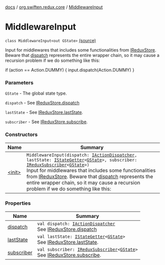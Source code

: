 [docs](../../index.md) / [org.swiften.redux.core](../index.md) / [MiddlewareInput](./index.md)

# MiddlewareInput

`class MiddlewareInput<out GState>` [(source)](https://github.com/protoman92/KotlinRedux/tree/master/common\common-core\src\main\kotlin/org/swiften/redux/core/Middleware.kt#L32)

Input for middlewares that includes some functionalities from [IReduxStore](../-i-redux-store.md). Beware that
[dispatch](dispatch.md) represents the entire wrapper chain, so it may cause a recursion problem if we do
something like this:

if (action == Action.DUMMY) {
input.dispatch(Action.DUMMY)
}

### Parameters

`GState` - The global state type.

`dispatch` - See [IReduxStore.dispatch](../-i-dispatcher-provider/dispatch.md)

`lastState` - See [IReduxStore.lastState](../-i-state-getter-provider/last-state.md).

`subscriber` - See [IReduxStore.subscribe](../-i-redux-subscriber-provider/subscribe.md).

### Constructors

| Name | Summary |
|---|---|
| [&lt;init&gt;](-init-.md) | `MiddlewareInput(dispatch: `[`IActionDispatcher`](../-i-action-dispatcher.md)`, lastState: `[`IStateGetter`](../-i-state-getter.md)`<`[`GState`](index.md#GState)`>, subscriber: `[`IReduxSubscriber`](../-i-redux-subscriber.md)`<`[`GState`](index.md#GState)`>)`<br>Input for middlewares that includes some functionalities from [IReduxStore](../-i-redux-store.md). Beware that [dispatch](dispatch.md) represents the entire wrapper chain, so it may cause a recursion problem if we do something like this: |

### Properties

| Name | Summary |
|---|---|
| [dispatch](dispatch.md) | `val dispatch: `[`IActionDispatcher`](../-i-action-dispatcher.md)<br>See [IReduxStore.dispatch](../-i-dispatcher-provider/dispatch.md) |
| [lastState](last-state.md) | `val lastState: `[`IStateGetter`](../-i-state-getter.md)`<`[`GState`](index.md#GState)`>`<br>See [IReduxStore.lastState](../-i-state-getter-provider/last-state.md). |
| [subscriber](subscriber.md) | `val subscriber: `[`IReduxSubscriber`](../-i-redux-subscriber.md)`<`[`GState`](index.md#GState)`>`<br>See [IReduxStore.subscribe](../-i-redux-subscriber-provider/subscribe.md). |
